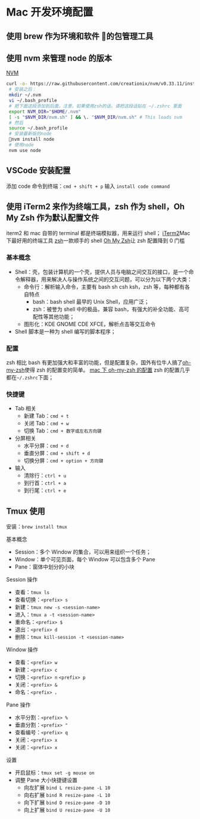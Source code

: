 # Mac 开发环境配置

## 使用 brew 作为环境和软件  的包管理工具

## 使用 nvm 来管理 node 的版本

[NVM](https://github.com/creationix/nvm)

```bash
curl -o- https://raw.githubusercontent.com/creationix/nvm/v0.33.11/install.sh | bash
 # 安装之后：
 mkdir ~/.nvm
 vi ~/.bash_profile
 # 把下面这段添加到后面，注意，如果使用zsh的话，请把这段话贴在 ~/.zshrc 里面
 export NVM_DIR="$HOME/.nvm"
 [ -s "$NVM_DIR/nvm.sh" ] && \. "$NVM_DIR/nvm.sh" # This loads nvm
 # 然后
 source ~/.bash_profile
 # 安装最新版的node
 nvm install node
 # 使用node
 nvm use node
```

## VSCode 安装配置

添加 code 命令到终端：`cmd + shift + p` 输入 `install code command`

## 使用 iTerm2 来作为终端工具，zsh 作为 shell，Oh My Zsh 作为默认配置文件

iterm2 和 mac 自带的 terminal 都是终端模拟器，用来运行 shell；
[iTerm2](https://www.iterm2.com/)Mac 下最好用的终端工具
[zsh](https://www.zsh.org/)一款顺手的 shell
[Oh My Zsh](https://ohmyz.sh/)让 zsh 配置降到 0 门槛

### 基本概念

- Shell：壳，包装计算机的一个壳，提供人员与电脑之间交互的接口，是一个命令解释器，用来解决人与操作系统之间的交互问题，可以分为以下两个大类：
  - 命令行：解析输入命令，主要有 bash sh csh ksh，zsh 等，每种都有各自特点
    - bash：bash shell 最早的 Unix Shell，应用广泛；
    - zsh：被誉为 shell 中的极品，兼容 bash，有强大的补全功能、高可配性等其他功能；
  - 图形化：KDE GNOME CDE XFCE，解析点击等交互命令
- Shell 脚本是一种为 shell 编写的脚本程序；

### 配置

zsh 相比 bash 有更加强大和丰富的功能，但是配置复杂，国外有位牛人搞了[oh-my-zsh](https://github.com/robbyrussell/oh-my-zsh)使得 zsh 的配置变的简单。
[mac 下 oh-my-zsh 的配置](https://zhuanlan.zhihu.com/p/26373052)
zsh 的配置几乎都在`~/.zshrc`下面；

### 快捷键

- Tab 相关
  - 新建 Tab：`cmd + t`
  - 关闭 Tab：`cmd + w`
  - 切换 Tab：`cmd + 数字或左右方向键`
- 分屏相关
  - 水平分屏：`cmd + d`
  - 垂直分屏：`cmd + shift + d`
  - 切换分屏：`cmd + option + 方向键`
- 输入
  - 清除行：`ctrl + u`
  - 到行首：`ctrl + a`
  - 到行尾：`ctrl + e`

## Tmux 使用

安装：`brew install tmux`

基本概念

- Session：多个 Window 的集合，可以用来组织一个任务；
- Window：单个可见页面，每个 Window 可以包含多个 Pane
- Pane：窗体中划分的小块

Session 操作

- 查看：`tmux ls`
- 查看切换：`<prefix> s`
- 新建：`tmux new -s <session-name>`
- 进入：`tmux a -t <session-name>`
- 重命名：`<prefix> $`
- 退出：`<prefix> d`
- 删除：`tmux kill-session -t <session-name>`

Window 操作

- 查看：`<prefix> w`
- 新建：`<prefix> c`
- 切换：`<prefix> n` `<prefix> p`
- 关闭：`<prefix> &`
- 命名：`<prefix> ，`

Pane 操作

- 水平分割：`<prefix> %`
- 垂直分割：`<prefix> "`
- 查看编号：`<prefix> q`
- 关闭：`<prefix> x`
- 关闭：`<prefix> x`

设置

- 开启鼠标：`tmux set -g mouse on`
- 调整 Pane 大小快捷键设置
  - 向左扩展 `bind L resize-pane -L 10`
  - 向右扩展 `bind R resize-pane -L 10`
  - 向下扩展 `bind D resize-pane -D 10`
  - 向上扩展 `bind U resize-pane -U 10`
